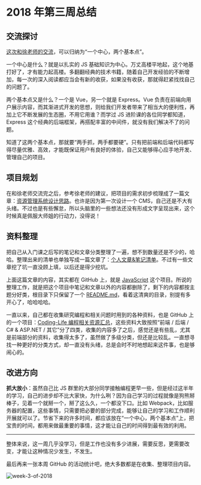 # 2018 年第三周总结

## 交流探讨

[这次和徐老师的交流](https://code.7xinsheng.com/post/5a6059c2e0ddd612a4066091)，可以归纳为“一个中心，两个基本点”。

一个中心是什么？就是以扎实的 JS 基础知识为中心。万丈高楼平地起，这个地基打好了，才有能力起高楼。多翻翻经典的技术书籍，随着自己开发经验的不断增加，每一次的深入阅读都应当会有新的收获，如果没有收获，那就得赶紧找找自己的问题了。

两个基本点又是什么？一个是 Vue，另一个就是 Express。Vue 负责在前端向用户展示内容，而其渐进式开发的思想，则给我们开发者带来了相当大的便利性，再加上它不断发展的生态圈，不用它用谁？而学过 JS 进阶课的各位同学都知道，Express 这个经典的后端框架，再搭配丰富的中间件，就没有我们解决不了的问题。

知道了这两个基本点，那就要“两手抓，两手都要硬”。只有把前端和后端代码都写得尽量优雅、高效，才能既保证用户有良好的体验，自己又能够得心应手地开发、管理自己的项目。

## 项目规划

在和徐老师交流完之后，参考徐老师的建议，把项目的需求初步梳理成了一篇文章：[资源管理系统设计思路](https://code.7xinsheng.com/post/5a5ea10de0ddd612a406606f)。也许是因为第一次设计一个 CMS，自己还是不大有头绪。不过也是有些懈怠，所以头脑里的一些想法还没有形成文字呈现出来，这个时候真是佩服大师姐的行动力，没得说！

## 资料整理

把自己从入门课之后写的笔记和文章分类整理了一遍，想不到数量还是不少的，哈哈。整理出来的清单也单独写成一篇文章了：[个人文章&笔记清单](https://code.7xinsheng.com/post/5a61a87bf6731474924539bd)。不过有一些文章挖了坑一直没顾上填，以后还是得少挖坑。

上面这篇文章的内容，其实都在 GitHub 上，就是 [JavaScript](https://github.com/Dream4ever/JavaScript/) 这个项目。所说的整理工作，就是把这个项目中笔记和文章以外的内容都删除了，剩下的内容都按主题分好类，根目录下只保留了一个 [README.md](https://github.com/Dream4ever/JavaScript/blob/master/README.md)，看着这清爽的目录，别提有多开心了，哈哈哈哈。

一直以来，自己都在收集研究编程和相关问题时用到的各种资料，也是 GitHub 上的一个项目：[Coding-Life 编程相关资源汇总](https://github.com/Dream4ever/Coding-Life)，这些资料大致按照“前端 / 后端 / C# & ASP.NET / 其它”分了四类，收集的内容多了之后，感觉还是有些乱，尤其是前端部分的资料，收集得太多了，虽然做了多级分类，但还是比较乱。一直想寻找一种更好的分类方式，却一直没有头绪，总是会时不时地想起来这件事，也是够闹心的。

## 改进方向

**抓大放小**：虽然自己比 JS 群里的大部分同学接触编程更早一些，但是经过这半年的学习，自己的进步却不比大家快，为什么咧？因为自己学习的过程就像是狗熊掰棒子，见着一个就掰一个，掰了这么久，一个都没下口。比如 Webpack，比如服务器的配置，这些事情，只需要把必要的部分完成，能够让自己的学习和工作顺利开展就可以了。节省下来的许多时间，都应该放在“一个中心，两个基本点”上，把宝贵的时间，都用来做最重要的事情，这才能让自己的时间得到最有效的利用。

---

整体来说，这一周几乎没学习，但是工作也没有多少进展，需要反思，更需要改变，才能让这种情况少发生，不发生。

最后再来一张本周 GitHub 的活动统计吧，绝大多数都是在收集、整理项目内容。

![week-3-of-2018](http://owve9bvtw.bkt.clouddn.com/FgbvLSjGBYQp1jOe24EiDlO-OoBP)
